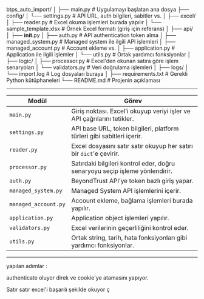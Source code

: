 btps_auto_import/
│
├── main.py                       # Uygulamayı başlatan ana dosya
├── config/
│   └── settings.py              # API URL, auth bilgileri, sabitler vs.
│
├── excel/
│   ├── reader.py                # Excel okuma işlemleri burada yapılır
│   └── sample_template.xlsx     # Örnek Excel formatı (giriş için referans)
│
├── api/
│   ├── __init__.py
│   ├── auth.py                  # API authentication token alma
│   ├── managed_system.py        # Managed system ile ilgili API işlemleri
│   ├── managed_account.py       # Account ekleme vs.
│   ├── application.py           # Application ile ilgili işlemler
│   └── utils.py                 # Ortak yardımcı fonksiyonlar
│
├── logic/
│   ├── processor.py             # Excel'den okunan satıra göre işlem senaryoları
│   └── validators.py            # Veri doğrulama işlemleri
│
├── logs/
│   └── import.log               # Log dosyaları buraya
│
├── requirements.txt             # Gerekli Python kütüphaneleri
└── README.md                    # Projenin açıklaması



---

| Modül                | Görev                                                                       |
| -------------------- | --------------------------------------------------------------------------- |
| `main.py`            | Giriş noktası. Excel’i okuyup veriyi işler ve API çağrılarını tetikler.     |
| `settings.py`        | API base URL, token bilgileri, platform türleri gibi sabitleri içerir.      |
| `reader.py`          | Excel dosyasını satır satır okuyup her satırı bir `dict`'e çevirir.         |
| `processor.py`       | Satırdaki bilgileri kontrol eder, doğru senaryoyu seçip işleme yönlendirir. |
| `auth.py`            | BeyondTrust API’ye token bazlı giriş yapar.                                 |
| `managed_system.py`  | Managed System API işlemlerini içerir.                                      |
| `managed_account.py` | Account ekleme, bağlama işlemleri burada yapılır.                           |
| `application.py`     | Application object işlemleri yapılır.                                       |
| `validators.py`      | Excel verilerinin geçerliliğini kontrol eder.                               |
| `utils.py`           | Ortak string, tarih, hata fonksiyonları gibi yardımcı fonksiyonlar.         |


---- 

yapılan adımlar : 

authenticate oluyor direk ve cookie'ye atamasını yapıyor. 

Satır satır excel'i başarılı şekilde okuyor ç 
